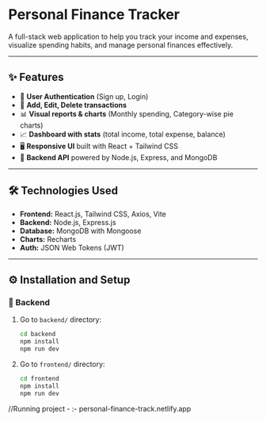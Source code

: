 # Personal Finance Tracker

A full-stack web application to help you track your income and expenses, visualize spending habits, and manage personal finances effectively.

---

## ✨ Features
- 🔐 **User Authentication** (Sign up, Login)
- 🧮 **Add, Edit, Delete transactions**
- 📊 **Visual reports & charts** (Monthly spending, Category-wise pie charts)
- 📈 **Dashboard with stats** (total income, total expense, balance)
- 🖥️ **Responsive UI** built with React + Tailwind CSS
- 🧠 **Backend API** powered by Node.js, Express, and MongoDB

---

## 🛠️ Technologies Used
- **Frontend:** React.js, Tailwind CSS, Axios, Vite
- **Backend:** Node.js, Express.js
- **Database:** MongoDB with Mongoose
- **Charts:** Recharts
- **Auth:** JSON Web Tokens (JWT)

---

## ⚙️ Installation and Setup

### 🔧 Backend
1. Go to `backend/` directory:
   ```bash
   cd backend
   npm install
   npm run dev
   
2. Go to `frontend/` directory:
   ```bash
   cd frontend
   npm install
   npm run dev

//Running project -
:- personal-finance-track.netlify.app
